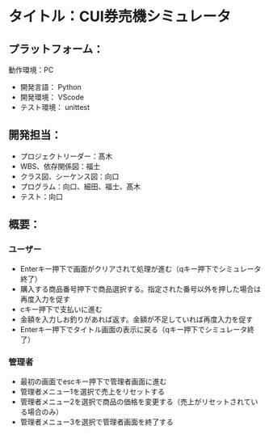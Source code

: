 # タイトル：CUI券売機シミュレータ

## プラットフォーム：
動作環境：PC
* 開発言語： Python
* 開発環境： VScode
* テスト環境： unittest

## 開発担当：
* プロジェクトリーダー：髙木
* WBS、依存関係図：福士
* クラス図、シーケンス図：向口
* プログラム：向口、細田、福士、髙木
* テスト：向口

## 概要：

### ユーザー
* Enterキー押下で画面がクリアされて処理が進む（qキー押下でシミュレータ終了）
* 購入する商品番号押下で商品選択する。指定された番号以外を押した場合は再度入力を促す
* cキー押下で支払いに進む
* 金額を入力しお釣りがあれば返す。金額が不足していれば再度入力を促す
* Enterキー押下でタイトル画面の表示に戻る（qキー押下でシミュレータ終了）
### 管理者
* 最初の画面でescキー押下で管理者画面に進む
* 管理者メニュー1を選択で売上をリセットする
* 管理者メニュー2を選択で商品の価格を変更する（売上がリセットされている場合のみ）
* 管理者メニュー3を選択で管理者画面を終了する
